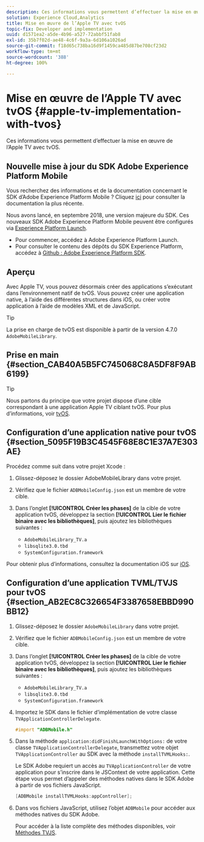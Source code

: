 ```yaml
---
description: Ces informations vous permettent d’effectuer la mise en œuvre de l’Apple TV avec tvOS.
solution: Experience Cloud,Analytics
title: Mise en œuvre de l’Apple TV avec tvOS
topic-fix: Developer and implementation
uuid: d1571ea2-a5de-4b96-a527-72abbf51fab8
exl-id: 35b7f02d-ae48-4c6f-9a3a-6d106a1026ad
source-git-commit: f18d65c738ba16d9f1459ca485d87be708cf23d2
workflow-type: tm+mt
source-wordcount: '388'
ht-degree: 100%

---
```


# Mise en œuvre de l’Apple TV avec tvOS {#apple-tv-implementation-with-tvos}

Ces informations vous permettent d’effectuer la mise en œuvre de l’Apple TV avec tvOS.

## Nouvelle mise à jour du SDK Adobe Experience Platform Mobile

Vous recherchez des informations et de la documentation concernant le SDK d’Adobe Experience Platform Mobile ? Cliquez [ici](https://aep-sdks.gitbook.io/docs/) pour consulter la documentation la plus récente.

Nous avons lancé, en septembre 2018, une version majeure du SDK. Ces nouveaux SDK Adobe Experience Platform Mobile peuvent être configurés via [Experience Platform Launch](https://www.adobe.com/fr/experience-platform/launch.html).

* Pour commencer, accédez à Adobe Experience Platform Launch.
* Pour consulter le contenu des dépôts du SDK Experience Platform, accédez à [Github : Adobe Experience Platform SDK](https://github.com/Adobe-Marketing-Cloud/acp-sdks).

## Aperçu

Avec Apple TV, vous pouvez désormais créer des applications s’exécutant dans l’environnement natif de tvOS. Vous pouvez créer une application native, à l’aide des différentes structures dans iOS, ou créer votre application à l’aide de modèles XML et de JavaScript.

>[!TIP]
>
>La prise en charge de tvOS est disponible à partir de la version 4.7.0 `AdobeMobileLibrary`.

## Prise en main {#section_CAB40A5B5FC745068C8A5DF8F9AB6199}

>[!TIP]
>
>Nous partons du principe que votre projet dispose d’une cible correspondant à une application Apple TV ciblant tvOS. Pour plus d’informations, voir [tvOS](https://developer.apple.com/tvos/documentation/).

## Configuration d’une application native pour tvOS {#section_5095F19B3C4545F68E8C1E37A7E303AE}

Procédez comme suit dans votre projet Xcode :

1. Glissez-déposez le dossier AdobeMobileLibrary dans votre projet.
1. Vérifiez que le fichier `ADBMobileConfig.json` est un membre de votre cible.
1. Dans l’onglet **[!UICONTROL Créer les phases]** de la cible de votre application tvOS, développez la section **[!UICONTROL Lier le fichier binaire avec les bibliothèques]**, puis ajoutez les bibliothèques suivantes :

   * `AdobeMobileLibrary_TV.a`
   * `libsqlite3.0.tbd`
   * `SystemConfiguration.framework`

Pour obtenir plus d’informations, consultez la documentation iOS sur [iOS](https://developer.apple.com/ios/resources/).

## Configuration d’une application TVML/TVJS pour tvOS {#section_AB2EC8C326654F3387658EBBD990BB12}

1. Glissez-déposez le dossier `AdobeMobileLibrary` dans votre projet.
1. Vérifiez que le fichier `ADBMobileConfig.json` est un membre de votre cible.
1. Dans l’onglet **[!UICONTROL Créer les phases]** de la cible de votre application tvOS, développez la section **[!UICONTROL Lier le fichier binaire avec les bibliothèques]**, puis ajoutez les bibliothèques suivantes :

   * `AdobeMobileLibrary_TV.a`
   * `libsqlite3.0.tbd`
   * `SystemConfiguration.framework`

1. Importez le SDK dans le fichier d’implémentation de votre classe `TVApplicationControllerDelegate`.

   ```objective-c
   #import "ADBMobile.h"
   ```

1. Dans la méthode `application:didFinishLaunchWithOptions:` de votre classe `TVApplicationControllerDelegate`, transmettez votre objet `TVApplicationController` au SDK avec la méthode `installTVMLHooks:`.

   Le SDK Adobe requiert un accès au `TVApplicationController` de votre application pour s’inscrire dans le JSContext de votre application. Cette étape vous permet d’appeler des méthodes natives dans le SDK Adobe à partir de vos fichiers JavaScript.

   ```objective-c
   [ADBMobile installTVMLHooks:appController];
   ```

1. Dans vos fichiers JavaScript, utilisez l’objet `ADBMobile` pour accéder aux méthodes natives du SDK Adobe.

   Pour accéder à la liste complète des méthodes disponibles, voir [Méthodes TVJS](/help/ios/apple-tv-implementation-tvos/tvjs-methods.md).
